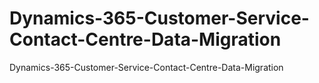 # Dynamics-365-Customer-Service-Contact-Centre-Data-Migration
Dynamics-365-Customer-Service-Contact-Centre-Data-Migration
